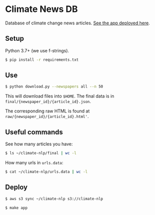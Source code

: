 # Climate News DB

Database of climate change news articles.  [See the app deployed here](http://www.climate-news-db.com/).

## Setup

Python 3.7+ (we use f-strings).

```bash
$ pip install -r requirements.txt
```

## Use

```bash
$ python download.py --newspapers all --n 50
```

This will download files into `$HOME`.  The final data is in `final/{newspaper_id}/{article_id}.json`.

The corresponding raw HTML is found at `raw/{newspaper_id}/{article_id}.html'`.

## Useful commands

See how many articles you have:

```bash
$ ls ~/climate-nlp/final | wc -l
```

How many urls in `urls.data`:
```bash
$ cat ~/climate-nlp/urls.data | wc -l
```

## Deploy

```bash
$ aws s3 sync ~/climate-nlp s3://climate-nlp

$ make app
```
